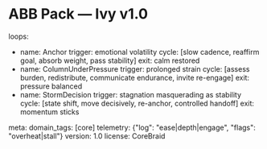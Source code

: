 # ABB Pack — Ivy  v1.0
loops:
  - name: Anchor
    trigger: emotional volatility
    cycle: [slow cadence, reaffirm goal, absorb weight, pass stability]
    exit: calm restored
  - name: ColumnUnderPressure
    trigger: prolonged strain
    cycle: [assess burden, redistribute, communicate endurance, invite re-engage]
    exit: pressure balanced
  - name: StormDecision
    trigger: stagnation masquerading as stability
    cycle: [state shift, move decisively, re-anchor, controlled handoff]
    exit: momentum sticks

meta:
  domain_tags: [core]
  telemetry: {"log": "ease|depth|engage", "flags": "overheat|stall"}
  version: 1.0
  license: CoreBraid
